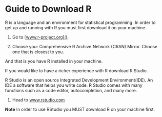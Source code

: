 # Guide to Download R

R is a language and an environment for statistical programming.
In order to get up and running with R you must first download it on your machine.


1. Go to  [www.r-project.org]().

2. Choose your Comprehensive R Archive Network (CRAN) Mirror. Choose one that is closest to you.

And that is you have R installed in your machine.

If you would like to have a richer experience with R download R Studio.

R Studio is an open source Integrated Development Environment(IDE). An IDE a software that helps you write code.
R Studio comes with many functions such as a code editor, autocompletion, and many more.

1. Head to www.rstudio.com 


**Note** In order to use RStudio you MUST download R on your machine first.

